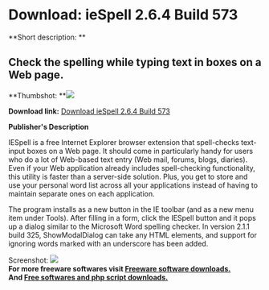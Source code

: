 # Download: ieSpell 2.6.4 Build 573

**Short description: **

## Check the spelling while typing text in boxes on a Web page.

  
**Thumbshot: **![](http://www.freewarefiles.com/screenshot/iespell_md.gif)   
  
**Download link:** [Download ieSpell 2.6.4 Build 573](http://freesoftwares.boysofts.com/IeSpell-Build_program_9043.html)  
  

**Publisher's Description**  
  

IESpell is a free Internet Explorer browser extension that spell-checks text-
input boxes on a Web page. It should come in particularly handy for users who
do a lot of Web-based text entry (Web mail, forums, blogs, diaries). Even if
your Web application already includes spell-checking functionality, this
utility is faster than a server-side solution. Plus, you get to store and use
your personal word list across all your applications instead of having to
maintain separate ones on each application.

The program installs as a new button in the IE toolbar (and as a new menu item
under Tools). After filling in a form, click the IESpell button and it pops up
a dialog similar to the Microsoft Word spelling checker. In version 2.1.1
build 325, ShowModalDialog can take any HTML elements, and support for
ignoring words marked with an underscore has been added.

  
  
Screenshot: ![](http://www.freewarefiles.com/screenshot/iespell.gif)  
**For more freeware softwares visit [Freeware software downloads.](http://freesoftwares.boysofts.com/)**   
**And [Free softwares and php script downloads.](http://www.boysofts.com/)**

